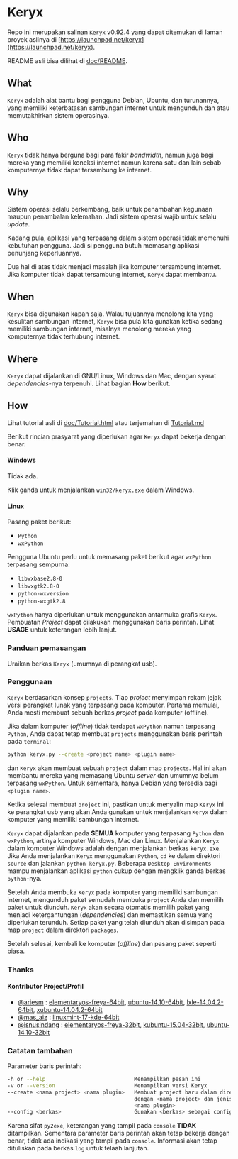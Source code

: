 # Keryx

Repo ini merupakan salinan `Keryx` v0.92.4 yang dapat ditemukan di laman proyek aslinya di [https://launchpad.net/keryx](https://launchpad.net/keryx).

README asli bisa dilihat di [doc/README](doc/README).


## What

`Keryx` adalah alat bantu bagi pengguna Debian, Ubuntu, dan turunannya, yang memiliki keterbatasan sambungan internet untuk mengunduh dan atau memutakhirkan sistem operasinya.

## Who

`Keryx` tidak hanya berguna bagi para fakir *bandwidth*, namun juga bagi mereka yang memiliki koneksi internet namun karena satu dan lain sebab komputernya tidak dapat tersambung ke internet.

## Why

Sistem operasi selalu berkembang, baik untuk penambahan kegunaan maupun penambalan kelemahan. Jadi sistem operasi wajib untuk selalu *update*.

Kadang pula, aplikasi yang terpasang dalam sistem operasi tidak memenuhi kebutuhan pengguna. Jadi si pengguna butuh memasang aplikasi penunjang keperluannya.

Dua hal di atas tidak menjadi masalah jika komputer tersambung internet. Jika komputer tidak dapat tersambung internet, `Keryx` dapat membantu.

## When

`Keryx` bisa digunakan kapan saja. Walau tujuannya menolong kita yang kesulitan sambungan internet, `Keryx` bisa pula kita gunakan ketika sedang memiliki sambungan internet, misalnya menolong mereka yang komputernya tidak terhubung internet.

## Where

`Keryx` dapat dijalankan di GNU/Linux, Windows dan Mac, dengan syarat *dependencies*-nya terpenuhi. Lihat bagian **How** berikut.

## How

Lihat tutorial asli di [doc/Tutorial.html](doc/Tutorial.html) atau terjemahan di [Tutorial.md](Tutorial.md)

Berikut rincian prasyarat yang diperlukan agar `Keryx` dapat bekerja dengan benar.

#### Windows

Tidak ada.

Klik ganda untuk menjalankan `win32/keryx.exe` dalam Windows.

#### Linux

Pasang paket berikut:

* `Python`
* `wxPython`

Pengguna Ubuntu perlu untuk memasang paket berikut agar `wxPython` terpasang sempurna:

* `libwxbase2.8-0`
* `libwxgtk2.8-0`
* `python-wxversion`
* `python-wxgtk2.8`

`wxPython` hanya diperlukan untuk menggunakan antarmuka grafis `Keryx`. Pembuatan *Project* dapat dilakukan menggunakan baris perintah. Lihat **USAGE** untuk keterangan lebih lanjut.

### Panduan pemasangan

Uraikan berkas `Keryx` (umumnya di perangkat usb).

### Penggunaan

`Keryx` berdasarkan konsep `projects`. Tiap *project* menyimpan rekam jejak versi perangkat lunak yang terpasang pada komputer. Pertama memulai, Anda mesti membuat sebuah berkas *project* pada komputer (offline).

Jika dalam komputer (*offline*) tidak terdapat `wxPython` namun terpasang `Python`, Anda dapat tetap membuat `projects` menggunakan baris perintah pada `terminal`:

```sh
python keryx.py --create <project name> <plugin name>
```

dan `Keryx` akan membuat sebuah `project` dalam map `projects`. Hal ini akan membantu mereka yang memasang Ubuntu *server* dan umumnya belum terpasang `wxPython`. Untuk sementara, hanya Debian yang tersedia bagi `<plugin name>`.

Ketika selesai membuat `project` ini, pastikan untuk menyalin map `Keryx` ini ke perangkat usb yang akan Anda gunakan untuk menjalankan `Keryx` dalam komputer yang memiliki sambungan internet.

`Keryx` dapat dijalankan pada **SEMUA** komputer yang terpasang `Python` dan `wxPython`, artinya komputer Windows, Mac dan Linux. Menjalankan `Keryx` dalam komputer Windows adalah dengan menjalankan berkas `keryx.exe`. Jika Anda menjalankan `Keryx` menggunakan `Python`, `cd` ke dalam direktori `source` dan jalankan `python keryx.py`. Beberapa `Desktop Environments` mampu menjalankan aplikasi `python` cukup dengan mengklik ganda berkas `python`-nya.

Setelah Anda membuka `Keryx` pada komputer yang memiliki sambungan internet, mengunduh paket semudah membuka `project` Anda dan memilih paket untuk diunduh.
`Keryx` akan secara otomatis memilih paket yang menjadi ketergantungan (*dependencies*) dan memastikan semua yang diperlukan terunduh. Setiap paket yang telah diunduh akan disimpan pada map `project` dalam direktori `packages`.

Setelah selesai, kembali ke komputer (*offline*) dan pasang paket seperti biasa.

### Thanks

#### Kontributor Project/Profil

* [@ariesm](http://telegram.me/ariesm) : [elementaryos-freya-64bit](https://github.com/rizaumami/keryx/blob/master/projects/elementaryos-freya-64bit.7z), [ubuntu-14.10-64bit](https://github.com/rizaumami/keryx/blob/master/projects/ubuntu-14.10-64bit.7z), [lxle-14.04.2-64bit](https://github.com/rizaumami/keryx/blob/master/projects/lxle-14.04.2-64bit.7z), [xubuntu-14.04.2-64bit](https://github.com/rizaumami/keryx/blob/master/projects/xubuntu-14.04.2-64bit.7z)
* [@mas_aiz](http://telegram.me/mas_aiz) : [linuxmint-17-kde-64bit](https://github.com/rizaumami/keryx/blob/master/projects/linuxmint-17-kde-64bit.7z)
* [@isnusindang](http://telegram.me/isnusindang) : [elementaryos-freya-32bit](https://github.com/rizaumami/keryx/blob/master/projects/elementaryos-freya-32bit.7z), [kubuntu-15.04-32bit](https://github.com/rizaumami/keryx/blob/master/projects/kubuntu-15.04-32bit.7z), [ubuntu-14.10-32bit](https://github.com/rizaumami/keryx/blob/master/projects/ubuntu-14.10-32bit.7z)

### Catatan tambahan

Parameter baris perintah:

```sh
-h or --help                            Menampilkan pesan ini
-v or --version                         Menampilkan versi Keryx
--create <nama project> <nama plugin>   Membuat project baru dalam direktori
                                        dengan <nama project> dan jenis project
                                        <nama plugin>
--config <berkas>                       Gunakan <berkas> sebagai configuration file
```

Karena sifat `py2exe`, keterangan yang tampil pada `console` **TIDAK** ditampilkan.
Sementara parameter baris perintah akan tetap bekerja dengan benar, tidak ada indikasi yang tampil pada `console`. Informasi akan tetap dituliskan pada berkas `log` untuk telaah lanjutan.
